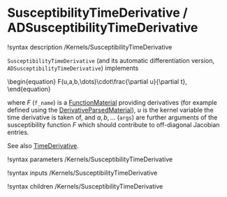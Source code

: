 # SusceptibilityTimeDerivative / ADSusceptibilityTimeDerivative

!syntax description /Kernels/SusceptibilityTimeDerivative

`SusceptibilityTimeDerivative` (and its automatic differentiation version, `ADSusceptibilityTimeDerivative`) implements

\begin{equation}
F(u,a,b,\dots)\cdot\frac{\partial u}{\partial t},
\end{equation}

where $F$ (`f_name`) is a [FunctionMaterial](/FunctionMaterials.md) providing derivatives
(for example defined using the [DerivativeParsedMaterial](/DerivativeParsedMaterial.md)),
$u$ is the kernel variable the time derivative is taken of, and $a, b, \dots$ (`args`)
are further arguments of the susceptibility function $F$ which should contribute to
off-diagonal Jacobian entries.

See also [TimeDerivative](/TimeDerivative.md).

!syntax parameters /Kernels/SusceptibilityTimeDerivative

!syntax inputs /Kernels/SusceptibilityTimeDerivative

!syntax children /Kernels/SusceptibilityTimeDerivative
